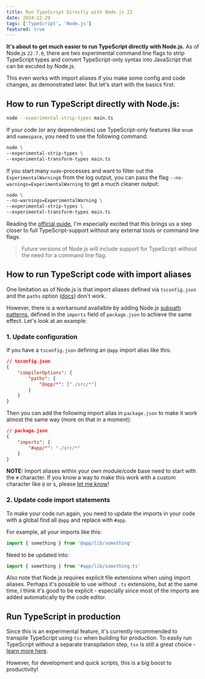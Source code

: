 ```yaml
---
title: Run TypeScript Directly with Node.js 22
date: 2024-12-29
tags: ['TypeScript', 'Node.js']
featured: true
---
```


**It's about to get much easier to run TypeScript directly with Node.js.** As of Node.js `22.7.0`, there are two experimental command line flags to strip TypeScript types and convert TypeScript-only syntax into JavaScript that can be excuted by Node.js.

This even works with import aliases if you make some config and code changes, as demonstrated later. But let's start with the basics first:

## How to run TypeScript directly with Node.js:

```sh
node --experimental-strip-types main.ts
```

If your code (or any dependencies) use TypeScript-only features like `enum` and `namespace`, you need to use the following command:

```sh
node \
--experimental-strip-types \
--experimental-transform-types main.ts
```

If you start many `node`-processes and want to filter out the `ExperimentalWarning`s from the log output, you can pass the flag `--no-warnings=ExperimentalWarning` to get a much cleaner output:

```sh
node \
--no-warnings=ExperimentalWarning \
--experimental-strip-types \
--experimental-transform-types main.ts
```

Reading the [official guide](https://nodejs.org/en/learn/typescript/run-natively), I'm especially excited that this brings us a step closer to full TypeScript-support without any external tools or command line flags.

> Future versions of Node.js will include support for TypeScript without the need for a command line flag.

## How to run TypeScript code with import aliases

One limitation as of Node.js is that import aliases defined via `tsconfig.json` and the `paths` option ([docs](https://www.typescriptlang.org/docs/handbook/modules/reference.html#paths)) don't work.

However, there is a workaround availalble by adding Node.js [subpath patterns](https://nodejs.org/api/packages.html#subpath-patterns), defined in the `imports` field of `package.json` to achieve the same effect. Let's look at an example:

### 1. Update configuration

If you have a `tsconfig.json` defining an `@app` import alias like this:

```json
// tsconfig.json
{
    "compilerOptions": {
        "paths": {
            "@app/*": ["./src/*"]
        }
    }
}
```

Then you can add the following import alias in `package.json` to make it work almost the same way (more on that in a moment):

```json
// package.json
{
    "imports": {
        "#app/*": "./src/*"
    }
}
```

**NOTE:** Import aliases within your own module/code base need to start with the `#` character. If you know a way to make this work with a custom character like `@` or `$`, please [let me know](https://fosstodon.org/@Greenheart)!

### 2. Update code import statements

To make your code run again, you need to update the imports in your code with a global find all `@app` and replace with `#app`.

For example, all your imports like this:

```ts
import { something } from '@app/lib/something'
```

Need to be updated into:

```ts
import { something } from '#app/lib/something.ts'
```

Also note that Node.js requires explicit file extensions when using import aliases. Perhaps it's possible to use without `.ts` extensions, but at the same time, I think it's good to be explicit - especially since most of the imports are added automatically by the code editor.

## Run TypeScript in production

Since this is an experimental feature, it's currently recommended to transpile TypeScript using `tsc` when building for production. To easily run TypeScript without a separate transpilation step, `tsx` is still a great choice - [learn more here](https://github.com/privatenumber/tsx/).

However, for development and quick scripts, this is a big boost to productivity!
